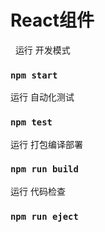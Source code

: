 # React组件
 
运行 开发模式
### `npm start`
运行 自动化测试
### `npm test`
运行 打包编译部署
### `npm run build`
运行 代码检查
### `npm run eject`
